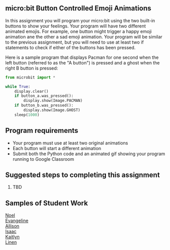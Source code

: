 micro:bit Button Controlled Emoji Animations
--------------------
In this assignment you will program your micro:bit using the two built-in buttons to show your feelings. Your program will have two different animated emojis. For example, one button might trigger a happy emoji animation ane the other a sad emoji animation. Your program will be similar to the previous assignment, but you will need to use at least two if statements to check if either of the buttons has been pressed.

Here is a sample program that displays Pacman for one second when the left button (referred to as the "A button") is pressed and a ghost when the right B button is pressed:
```python
from microbit import *

while True:
    display.clear()
    if button_a.was_pressed():
        display.show(Image.PACMAN)
    if button_b.was_pressed():
        display.show(Image.GHOST)
    sleep(1000)
```


Program requirements
-----------------
* Your program must use at least two original animations
* Each button will start a different animation
* Submit both the Python code and an animated gif showing your program running to Google Classroom

Suggested steps to completing this assignment
----------
1. TBD

Samples of Student Work
----------
[Noel](NoelButtons.gif)   
[Evangeline](EvangelineEmojis.png)   
[Allison](AllisonEmojis.gif)   
[Isaac](IsaacEmojis.gif)   
[Kaitlyn](KaitlynEmojis.GIF)   
[Linen](LinenEmojis.GIF)   
